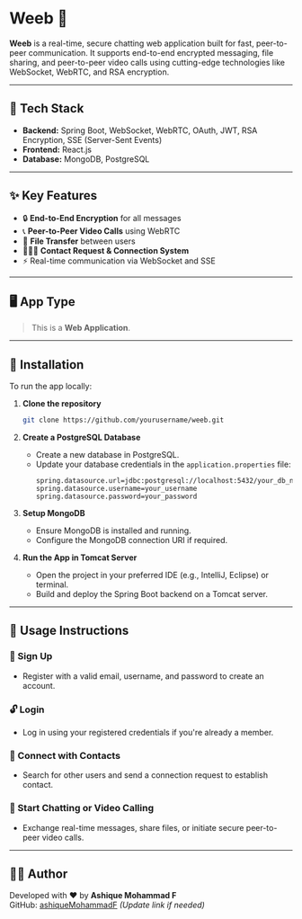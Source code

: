 # Weeb 💬

**Weeb** is a real-time, secure chatting web application built for fast, peer-to-peer communication. It supports end-to-end encrypted messaging, file sharing, and peer-to-peer video calls using cutting-edge technologies like WebSocket, WebRTC, and RSA encryption.

---

## 🔧 Tech Stack

- **Backend:** Spring Boot, WebSocket, WebRTC, OAuth, JWT, RSA Encryption, SSE (Server-Sent Events)
- **Frontend:** React.js
- **Database:** MongoDB, PostgreSQL

---

## ✨ Key Features

- 🔒 **End-to-End Encryption** for all messages
- 📞 **Peer-to-Peer Video Calls** using WebRTC
- 📁 **File Transfer** between users
- 🧑‍🤝‍🧑 **Contact Request & Connection System**
- ⚡ Real-time communication via WebSocket and SSE

---

## 🖥️ App Type

> This is a **Web Application**.

---

## 🚀 Installation

To run the app locally:

1. **Clone the repository**
   ```bash
   git clone https://github.com/yourusername/weeb.git
   ```

2. **Create a PostgreSQL Database**
   - Create a new database in PostgreSQL.
   - Update your database credentials in the `application.properties` file:
     ```properties
     spring.datasource.url=jdbc:postgresql://localhost:5432/your_db_name
     spring.datasource.username=your_username
     spring.datasource.password=your_password
     ```

3. **Setup MongoDB**
   - Ensure MongoDB is installed and running.
   - Configure the MongoDB connection URI if required.

4. **Run the App in Tomcat Server**
   - Open the project in your preferred IDE (e.g., IntelliJ, Eclipse) or terminal.
   - Build and deploy the Spring Boot backend on a Tomcat server.

---

## 📲 Usage Instructions

### 🔐 Sign Up
- Register with a valid email, username, and password to create an account.

### 🔓 Login
- Log in using your registered credentials if you're already a member.

### 🤝 Connect with Contacts
- Search for other users and send a connection request to establish contact.

### 💬 Start Chatting or Video Calling
- Exchange real-time messages, share files, or initiate secure peer-to-peer video calls.

---

## 👨‍💻 Author

Developed with ❤️ by **Ashique Mohammad F**  
GitHub: [ashiqueMohammadF](https://github.com/ashiqueMohammadF) *(Update link if needed)*

